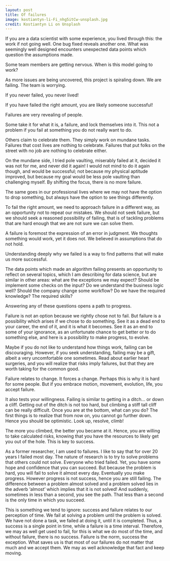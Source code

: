 ```yaml
---
layout: post
title: Of failures
image: kostiantyn-li-Fi_nhg5itCw-unsplash.jpg
credit: Kostiantyn Li on Unsplash
---
```

If you are a data scientist with some experience, you lived through this: the work if not going well. One bug fixed reveals another one. What was seemingly well designed encounters unexpected data points which question the assumptions made.

Some team members are getting nervous. When is this model going to work?

As more issues are being uncovered, this project is spiraling down. We are failing. The team is worrying.

If you never failed, you never lived!

If you have failed the right amount, you are likely someone successful!

Failures are very revealing of people.

Some take it for what it is, a failure, and lock themselves into it. This not a problem if you fail at something you do not really want to do.

Others claim to celebrate them. They simply work on mundane tasks. Failures that cost lives are nothing to celebrate. Failures that put folks on the street with no job are nothing to celebrate either.

On the mundane side, I tried pole vaulting, miserably failed at it, decided it was not for me, and never did it again! I would not mind to do it again though, and would be successful; not because my physical aptitude improved, but because my goal would be less pole vaulting than challenging myself. By shifting the focus, there is no more failure.

The same goes in our professional lives where we may not have the option to drop something, but always have the option to see things differently.

To fail the right amount, we need to approach failure in a different way, as an opportunity not to repeat our mistakes. We should not seek failure, but we should seek a reasoned possibility of failing, that is of tackling problems that are hard enough that we are not sure we can solve them.

A failure is foremost the expression of an error in judgment. We thoughts something would work, yet it does not. We believed in assumptions that do not hold.

Understanding deeply why we failed is a way to find patterns that will make us more successful.

The data points which made an algorithm failing presents an opportunity to reflect on several topics, which I am describing for data science, but are similar in other areas: what are the exceptions we may expect? Should be implement some checks on the input? Do we understand the business logic well? Should the company change some workflow? Do we have the required knowledge? The required skills?

Answering any of these questions opens a path to progress.

Failure is not an option because we rightly chose not to fail. But failure is a possibility which arises if we chose to do something. See it as a dead end to your career, the end of it, and it is what it becomes. See it as an end to some of your ignorance, as an unfortunate chance to get better or to do something else, and here is a possibility to make progress, to evolve.

Maybe if you do not like to understand how things work, failing can be discouraging. However, if you seek understanding, failing may be a gift, albeit a very uncomfortable one sometimes. Read about earlier heart surgeries, and you will realize that risks imply failures, but that they are worth taking for the common good.

Failure relates to change. It forces a change. Perhaps this is why it is hard for some people. But if you embrace motion, movement, evolution, life, you accept failure.

It also tests your willingness. Failing is similar to getting in a ditch… or down a cliff. Getting out of the ditch is not too hard, but climbing a stiff tall cliff can be really difficult. Once you are at the bottom, what can you do? The first things is to realize that from now on, you cannot go further down. Hence you should be optimistic. Look up, resolve, climb!

The more you climbed, the better you became at it. Hence, you are willing to take calculated risks, knowing that you have the resources to likely get you out of the hole. This is key to success.

As a former researcher, I am used to failures. I like to say that for over 20 years I failed most day. The nature of research is to try to solve problems that others could not solve. Everyone who tried failed. Yet, you have some hope and confidence that you can succeed. But because the problem is hard, you will fail to solve it almost every day. Eventually you make progress. However progress is not success, hence you are still failing. The difference between a problem almost solved and a problem solved lies in the adverb ‘almost’ which implies that it is not solved! And suddenly, sometimes in less than a second, you see the path. That less than a second is the only time in which you succeed.

This is something we tend to ignore: success and failure relates to our perception of time. We fail at solving a problem until the problem is solved. We have not done a task, we failed at doing it, until it is completed. Thus, a success is a single point in time, while a failure is a time interval. Therefore, we may as well get used to fail, for this is what we do most of the time, and without failure, there is no success. Failure is the norm, success the exception. What saves us is that most of our failures do not matter that much and we accept them. We may as well acknowledge that fact and keep moving.